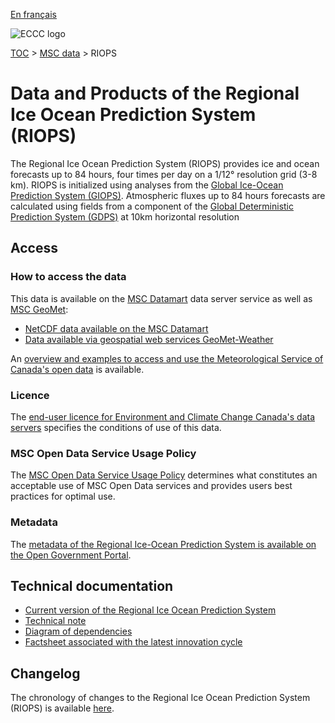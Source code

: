 [En français](readme_riops_fr.md)

![ECCC logo](../../img_eccc-logo.png)

[TOC](../../readme_en.md) > [MSC data](../readme_en.md) > RIOPS

# Data and Products of the Regional Ice Ocean Prediction System (RIOPS)

The Regional Ice Ocean Prediction System (RIOPS) provides ice and ocean forecasts up to 84 hours, four times per day on a 1/12° resolution grid (3-8 km). RIOPS is initialized using analyses from the [Global Ice-Ocean Prediction System (GIOPS)](../nwp_giops/readme_giops_en.md). Atmospheric fluxes up to 84 hours forecasts are calculated using fields from a component of the [Global Deterministic Prediction System (GDPS)](../nwp_gdps/readme_gdps_en.md) at 10km horizontal resolution

## Access

### How to access the data

This data is available on the [MSC Datamart](../../msc-datamart/readme_en.md) data server service as well as [MSC GeoMet](../../msc-geomet/readme_en.md):

* [NetCDF data available on the MSC Datamart](readme_riops-datamart_en.md)
* [Data available via geospatial web services GeoMet-Weather](../../msc-geomet/readme_en.md) 

An [overview and examples to access and use the Meteorological Service of Canada's open data](../../usage/readme_en.md) is available.

### Licence

The [end-user licence for Environment and Climate Change Canada's data servers](../../licence/readme_en.md) specifies the conditions of use of this data.

### MSC Open Data Service Usage Policy

The [MSC Open Data Service Usage Policy](../../usage-policy/readme_en.md) determines what constitutes an acceptable use of MSC Open Data services and provides users best practices for optimal use.

### Metadata

The [metadata of the Regional Ice-Ocean Prediction System is available on the Open Government Portal](https://open.canada.ca/data/en/dataset/66caa8cc-0e9c-4fdb-ae40-fab9c255b811).

## Technical documentation

* [Current version of the Regional Ice Ocean Prediction System](https://collaboration.cmc.ec.gc.ca/cmc/CMOI/product_guide/docs/tech_specifications/tech_specifications_RIOPS_e.pdf)
* [Technical note](https://collaboration.cmc.ec.gc.ca/cmc/CMOI/product_guide/docs/tech_notes/technote_riops_e.pdf)
* [Diagram of dependencies](https://collaboration.cmc.ec.gc.ca/cmc/cmos/public_doc/msc-data/nwep-dependency-diagrams/system_RIOPS_en.svg)
* [Factsheet associated with the latest innovation cycle](https://collaboration.cmc.ec.gc.ca/cmc/cmoi/product_guide/docs/fact_sheets/factsheet_riops_e.pdf)

## Changelog

The chronology of changes to the Regional Ice Ocean Prediction System (RIOPS) is available [here](changelog_riops_en.md).
